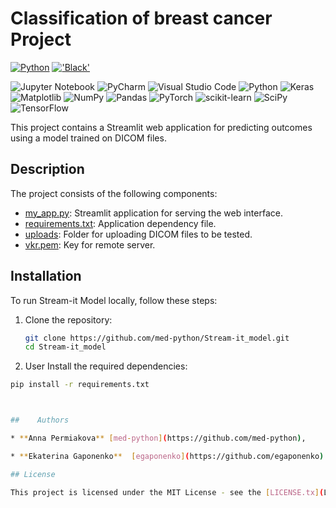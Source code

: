 # Classification of breast cancer Project
<a name="readme-top"></a>
[![Python](https://img.shields.io/badge/Python-3776AB?style=for-the-badge&logo=python&logoColor=white)](https://python.org/)
[!['Black'](https://img.shields.io/badge/code_style-black-black?style=for-the-badge)](https://github.com/psf/black)

<!-- Библиотеки проекта -->

![Jupyter Notebook](https://img.shields.io/badge/jupyter-%23FA0F00.svg?style=for-the-badge&logo=jupyter&logoColor=white)
![PyCharm](https://img.shields.io/badge/pycharm-143?style=for-the-badge&logo=pycharm&logoColor=black&color=black&labelColor=green)
![Visual Studio Code](https://img.shields.io/badge/Visual%20Studio%20Code-0078d7.svg?style=for-the-badge&logo=visual-studio-code&logoColor=white)
![Python](https://img.shields.io/badge/python-3670A0?style=for-the-badge&logo=python&logoColor=ffdd54)
![Keras](https://img.shields.io/badge/Keras-%23D00000.svg?style=for-the-badge&logo=Keras&logoColor=white)
![Matplotlib](https://img.shields.io/badge/Matplotlib-%23ffffff.svg?style=for-the-badge&logo=Matplotlib&logoColor=black)
![NumPy](https://img.shields.io/badge/numpy-%23013243.svg?style=for-the-badge&logo=numpy&logoColor=white)
![Pandas](https://img.shields.io/badge/pandas-%23150458.svg?style=for-the-badge&logo=pandas&logoColor=white)
![PyTorch](https://img.shields.io/badge/PyTorch-%23EE4C2C.svg?style=for-the-badge&logo=PyTorch&logoColor=white)
![scikit-learn](https://img.shields.io/badge/scikit--learn-%23F7931E.svg?style=for-the-badge&logo=scikit-learn&logoColor=white)
![SciPy](https://img.shields.io/badge/SciPy-%230C55A5.svg?style=for-the-badge&logo=scipy&logoColor=%white)
![TensorFlow](https://img.shields.io/badge/TensorFlow-%23FF6F00.svg?style=for-the-badge&logo=TensorFlow&logoColor=white)


This project contains a Streamlit web application for predicting outcomes using a model trained on DICOM files.

## Description

The project consists of the following components:

- [my_app.py](my_app.py): Streamlit application for serving the web interface.
- [requirements.txt](requirements.txt): Application dependency file.
- [uploads](): Folder for uploading DICOM files to be tested. 
- [vkr.pem](): Key for remote server.

## Installation

To run Stream-it Model locally, follow these steps:

1. Clone the repository:
   ```bash
   git clone https://github.com/med-python/Stream-it_model.git
   cd Stream-it_model   


2. User
Install the required dependencies:

```bash
pip install -r requirements.txt



##    Authors

* **Anna Permiakova** [med-python](https://github.com/med-python),

* **Ekaterina Gaponenko**  [egaponenko](https://github.com/egaponenko)

## License

This project is licensed under the MIT License - see the [LICENSE.tx](LICENSE.tx) file for details

